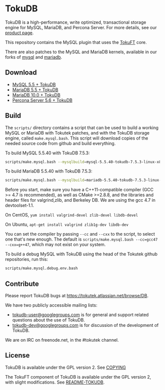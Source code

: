 TokuDB
======

TokuDB is a high-performance, write optimized, transactional storage engine for MySQL, MariaDB, and Percona Server.
For more details, see our [product page][products].

This repository contains the MySQL plugin that uses the [TokuFT][tokuft] core.

There are also patches to the MySQL and MariaDB kernels, available in our
forks of [mysql][mysql] and [mariadb][mariadb].

[products]: http://www.tokutek.com/products/tokudb-for-mysql/
[tokuft]: http://github.com/Tokutek/ft-index
[mysql]: http://github.com/Tokutek/mysql
[mariadb]: http://github.com/Tokutek/mariadb

Download
--------

* [MySQL 5.5 + TokuDB](http://www.tokutek.com/tokudb-for-mysql/download-community/)
* [MariaDB 5.5 + TokuDB](http://www.tokutek.com/tokudb-for-mysql/download-community/)
* [MariaDB 10.0 + TokuDB](https://downloads.mariadb.org/)
* [Percona Server 5.6 + TokuDB](http://www.percona.com/downloads/)

Build
-----

The `scripts/` directory contains a script that can be used to build a
working MySQL or MariaDB with Tokutek patches, and with the TokuDB storage
engine, called `make.mysql.bash`.  This script will download copies of the
needed source code from github and build everything.

To build MySQL 5.5.40 with TokuDB 7.5.3:
```sh
scripts/make.mysql.bash --mysqlbuild=mysql-5.5.40-tokudb-7.5.3-linux-x86_64
```

To build MariaDB 5.5.40 with TokuDB 7.5.3:
```sh
scripts/make.mysql.bash --mysqlbuild=mariadb-5.5.40-tokudb-7.5.3-linux-x86_64
```

Before you start, make sure you have a C++11-compatible compiler (GCC >=
4.7 is recommended), as well as CMake >=2.8.8, and the libraries and
header files for valgrind,zlib, and Berkeley DB.  We are using the gcc 4.7
in devtoolset-1.1.

On CentOS, `yum install valgrind-devel zlib-devel libdb-devel`

On Ubuntu, `apt-get install valgrind zlib1g-dev libdb-dev`

You can set the compiler by passing `--cc` and `--cxx` to the script, to
select one that's new enough.  The default is `scripts/make.mysql.bash
--cc=gcc47 --cxx=g++47`, which may not exist on your system.

To build a debug MySQL with TokuDB using the head of the Tokutek github
repositories, run this:
```sh
scripts/make.mysql.debug.env.bash
```


Contribute
----------

Please report TokuDB bugs at https://tokutek.atlassian.net/browse/DB.

We have two publicly accessible mailing lists:

 - tokudb-user@googlegroups.com is for general and support related
   questions about the use of TokuDB.
 - tokudb-dev@googlegroups.com is for discussion of the development of
   TokuDB.

We are on IRC on freenode.net, in the #tokutek channel.


License
-------

TokuDB is available under the GPL version 2.  See [COPYING][copying]

The TokuFT component of TokuDB is available under the GPL version 2, with
slight modifications.  See [README-TOKUDB][license].

[copying]: http://github.com/Tokutek/tokudb-engine/blob/master/COPYING
[license]: http://github.com/Tokutek/tokudb-index/blob/master/README-TOKUDB
